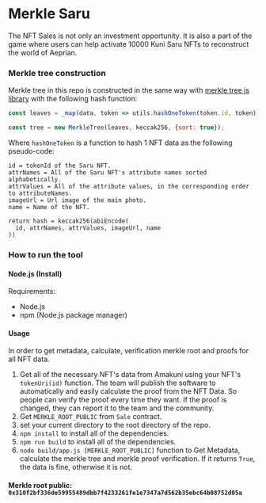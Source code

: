 # Merkle Saru
The NFT Sales is not only an investment opportunity. It is also a part of the game where users can help activate 10000 Kuni Saru NFTs to reconstruct the world of Aeprian. 

### Merkle tree construction
Merkle tree in this repo is constructed in the same way with [merkle tree js library](https://github.com/miguelmota/merkletreejs) with the following hash function:
```js
const leaves = _map(data, token => utils.hashOneToken(token.id, token))

const tree = new MerkleTree(leaves, keccak256, {sort: true});
```
Where `hashOneToken` is a function to hash 1 NFT data as the following pseudo-code:
```
id = tokenId of the Saru NFT.
attrNames = All of the Saru NFT's attribute names sorted alphabetically.
attrValues = All of the attribute values, in the corresponding order to attributeNames.
imageUrl = Url image of the main photo.
name = Name of the NFT.

return hash = keccak256(abiEncode(
  id, attrNames, attrValues, imageUrl, name
))
```

### How to run the tool
#### Node.js (Install)
Requirements:
- Node.js
- npm (Node.js package manager)

#### Usage
In order to get metadata, calculate, verification merkle root and proofs for all NFT data.
1. Get all of the necessary NFT's data from Amakuni using your NFT's `tokenUri(id)` function. The team will publish the software to automatically and easily calculate the proof from the NFT Data. So people can verify the proof every time they want. If the proof is changed, they can report it to the team and the community.
1. Get `MERKLE_ROOT_PUBLIC` from `Sale` contract.
1. set your current directory to the root directory of the repo.
1. `npm install` to install all of the dependencies.
1. `npm run build` to install all of the dependencies.
1. `node build/app.js [MERKLE_ROOT_PUBLIC]` function to Get Metadata, calculate the merkle tree and merkle proof verification. If it returns `True`, the data is fine, otherwise it is not.

#### Merkle root public: `0x310f2bf336de59955489dbb7f4233261fe1e7347a7d562b35ebc64b08752d05a`



